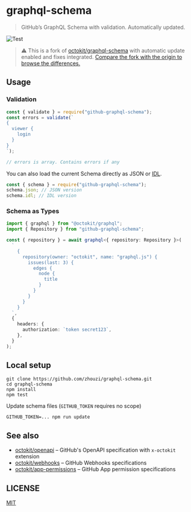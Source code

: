 # graphql-schema

> GitHub’s GraphQL Schema with validation. Automatically updated.

![Test](https://github.com/zhouzi/graphql-schema/workflows/Test/badge.svg)

> ⚠️ This is a fork of [octokit/graphql-schema](https://github.com/octokit/graphql-schema) with automatic update enabled and fixes integrated. [Compare the fork with the origin to browse the differences.](https://github.com/octokit/graphql-schema/compare/master...zhouzi:master)

## Usage

### Validation

```js
const { validate } = require("github-graphql-schema");
const errors = validate(`
{
  viewer {
    login
  }
}
`);

// errors is array. Contains errors if any
```

You can also load the current Schema directly as JSON or [IDL](https://en.wikipedia.org/wiki/Interface_description_language).

```js
const { schema } = require("github-graphql-schema");
schema.json; // JSON version
schema.idl; // IDL version
```

### Schema as Types

```ts
import { graphql } from "@octokit/graphql";
import { Repository } from "github-graphql-schema";

const { repository } = await graphql<{ repository: Repository }>(
  `
    {
      repository(owner: "octokit", name: "graphql.js") {
        issues(last: 3) {
          edges {
            node {
              title
            }
          }
        }
      }
    }
  `,
  {
    headers: {
      authorization: `token secret123`,
    },
  }
);
```

## Local setup

```
git clone https://github.com/zhouzi/graphql-schema.git
cd graphql-schema
npm install
npm test
```

Update schema files (`GITHUB_TOKEN` requires no scope)

```
GITHUB_TOKEN=... npm run update
```

## See also

- [octokit/openapi](https://github.com/octokit/openapi) – GitHub's OpenAPI specification with `x-octokit` extension
- [octokit/webhooks](https://github.com/octokit/webhooks) – GitHub Webhooks specifications
- [octokit/app-permissions](https://github.com/octokit/app-permissions) – GitHub App permission specifications

## LICENSE

[MIT](LICENSE.md)
